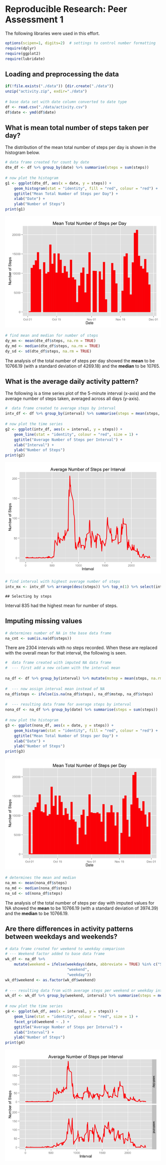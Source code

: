 # Reproducible Research: Peer Assessment 1

The following libraries were used in this effort.


```r
options(scipen=1, digits=2)  # settings to control number formatting
require(dplyr)
require(ggplot2)
require(lubridate)
```

## Loading and preprocessing the data

```r
if(!file.exists("./data")) {dir.create("./data")}
unzip("activity.zip", exdir="./data")

# base data set with date column converted to date type
df <- read.csv("./data/activity.csv") 
df$date <- ymd(df$date)
```

## What is mean total number of steps taken per day?

The distribution of the mean total number of steps per day is shown in the histogram below.


```r
# data frame created for count by date
dte_df <- df %>% group_by(date) %>% summarise(steps = sum(steps))

# now plot the histogram
g1 <- ggplot(dte_df, aes(x = date, y = steps)) +
    geom_histogram(stat = "identity", fill = "red", colour = "red") +
    ggtitle("Mean Total Number of Steps per Day") +
    xlab("Date") +
    ylab("Number of Steps")
print(g1)
```

![](PA1_template_files/figure-html/daily_steps-1.png) 

```r
# find mean and median for number of steps
dy_mn <- mean(dte_df$steps, na.rm = TRUE)
dy_md <- median(dte_df$steps, na.rm = TRUE)
dy_sd <- sd(dte_df$steps, na.rm = TRUE)
```

The analysis of the total number of steps per day showed the **mean** to be 10766.19  (with a standard deviation of 4269.18) and the **median** to be 10765.

## What is the average daily activity pattern?

The following is a time series plot of the 5-minute interval (x-axis) and the average number of steps taken, averaged across all days (y-axis).


```r
#  data frame created to average steps by interval
intv_df <- df %>% group_by(interval) %>% summarise(steps = mean(steps, na.rm = TRUE))

# now plot the time series
g2 <- ggplot(intv_df, aes(x = interval, y = steps)) +
    geom_line(stat = "identity", colour = "red", size = 1) +
    ggtitle("Average Number of Steps per Interval") +
    xlab("Interval") +
    ylab("Number of Steps")
print(g2)
```

![](PA1_template_files/figure-html/interval_steps-1.png) 

```r
# find interval with highest average number of steps
intv_mx <- intv_df %>% arrange(desc(steps)) %>% top_n(1) %>% select(interval)
```

```
## Selecting by steps
```

Interval 835 had the highest mean for number of steps.


## Imputing missing values


```r
# determines number of NA in the base data frame
na_cnt <- sum(is.na(df$steps))
```

There are 2304 intervals with no steps recorded. When these are replaced with the overall mean for that interval, the following is seen.


```r
#  data frame created with imputed NA data frame
#  --- first add a new column with the interval mean

na_df <- df %>% group_by(interval) %>% mutate(mstep = mean(steps, na.rm = TRUE))

#  --- now assign interval mean instead of NA
na_df$steps <- ifelse(is.na(na_df$steps), na_df$mstep, na_df$steps)

#  --- resulting data frame for average steps by interval
nona_df <- na_df %>% group_by(date) %>% summarise(steps = sum(steps))

# now plot the histogram
g3 <- ggplot(nona_df, aes(x = date, y = steps)) +
    geom_histogram(stat = "identity", fill = "red", colour = "red") +
    ggtitle("Mean Total Number of Steps per Day") +
    xlab("Date") +
    ylab("Number of Steps")
print(g3)
```

![](PA1_template_files/figure-html/withNoNa-1.png) 

```r
# determines the mean and median
na_mn <- mean(nona_df$steps)
na_md <- median(nona_df$steps)
na_sd <- sd(nona_df$steps)
```

The analysis of the total number of steps per day with imputed values for NA showed the **mean** to be 10766.19 (with a standard deviation of 3974.39) and the **median** to be 10766.19.


## Are there differences in activity patterns between weekdays and weekends?


```r
# data frame created for weekend to weekday comparison
# --- Weekend factor added to base data frame
wk_df <- na_df %>%
    mutate(weekend = ifelse(weekdays(date, abbreviate = TRUE) %in% c("Sun","Sat"), 
                            "weekend",
                            "weekday"))
wk_df$weekend <- as.factor(wk_df$weekend)

# --- resulting data from with average steps per weekend or weekday interval
wk_df <- wk_df %>% group_by(weekend, interval) %>% summarise(steps = mean(steps, na.rm = TRUE))

# now plot the time series
g4 <- ggplot(wk_df, aes(x = interval, y = steps)) +
    geom_line(stat = "identity", colour = "red", size = 1) +
    facet_grid(weekend ~ .) +
    ggtitle("Average Number of Steps per Interval") +
    xlab("Interval") +
    ylab("Number of Steps")
print(g4)
```

![](PA1_template_files/figure-html/itsTheWeekend-1.png) 
